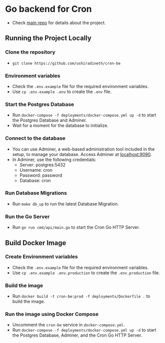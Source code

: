 # Go backend for Cron

- Check [main repo](https://github.com/ushiradineth/cron) for details about the project.

## Running the Project Locally

### Clone the repository

- `git clone https://github.com/ushiradineth/cron-be`

### Environment variables

- Check the `.env.example` file for the required environment variables.
- Use `cp .env.example .env` to create the `.env` file.

### Start the Postgres Database

- Run `docker-compose -f deployments/docker-compose.yml up -d` to start the Postgres Database and Adminer.
- Wait for a moment for the database to initialize.

### Connect to the database

- You can use Adminer, a web-based administration tool included in the setup, to manage your database. Access Adminer at [localhost:9090](http://localhost:9090).
- In Adminer, use the following credentials:
  - Server: postgres:5432
  - Username: cron
  - Password: password
  - Database: cron

### Run Database Migrations

- Run `make db_up` to run the latest Database Migration.

### Run the Go Server

- Run `go run cmd/api/main.go` to start the Cron Go HTTP Server.

## Build Docker Image

### Create Environment variables

- Check the `.env.example` file for the required environment variables.
- Use `cp .env.example .env.production` to create the `.env.production` file.

### Build the image

- Run `docker build -t cron-be:prod -f deployments/Dockerfile .` to build the image.

### Run the image using Docker Compose

- Uncomment the `cron-be` service in `docker-compose.yml`.
- Run `docker-compose -f deployments/docker-compose.yml up -d` to start the Postgres Database, Adminer, and the Cron Go HTTP Server.
